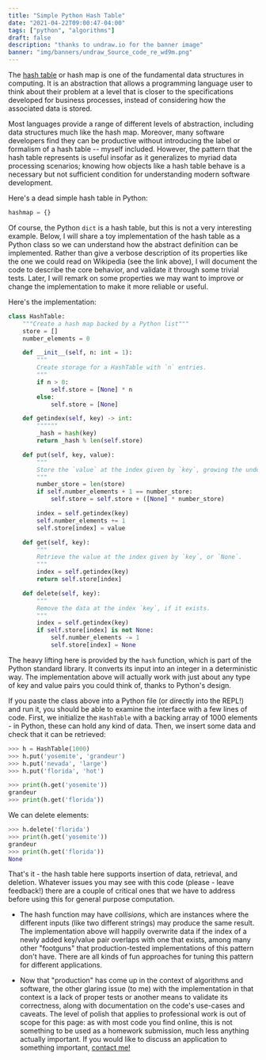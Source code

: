 ```yaml
---
title: "Simple Python Hash Table"
date: "2021-04-22T09:00:47-04:00"
tags: ["python", "algorithms"]
draft: false
description: "thanks to undraw.io for the banner image"
banner: "img/banners/undraw_Source_code_re_wd9m.png"
---
```


The [hash table](https://en.wikipedia.org/wiki/Hash_table) or hash map is one of the fundamental data structures in computing.
It is an abstraction that allows a programming language user to think about
their problem at a level that is closer to the specifications developed for
business processes, instead of considering how the associated data is stored.
<!--more-->

Most languages provide a range of different levels of abstraction, including data structures much like the hash map.
Moreover, many software developers find they can be productive without introducing the label or formalism of a hash table -- myself included.
However, the pattern that the hash table represents is useful insofar as it generalizes to myriad data processing scenarios; knowing how objects like a hash table behave is a necessary but not sufficient condition for understanding modern software development.

Here's a dead simple hash table in Python:

```python
hashmap = {}
```

Of course, the Python `dict` is a hash table, but this is not a very interesting example.
Below, I will share a toy implementation of the hash table as a Python class so we can understand how the abstract definition can be implemented.
Rather than give a verbose description of its properties like the one we could read on Wikipedia (see the link above), I will document the code to describe the core behavior, and validate it through some trivial tests.
Later, I will remark on some properties we may want to improve or change the implementation to make it more reliable or useful.

Here's the implementation:
```python
class HashTable:
    """Create a hash map backed by a Python list"""
    store = []
    number_elements = 0

    def __init__(self, n: int = 1):
        """
        Create storage for a HashTable with `n` entries.
        """
        if n > 0:
            self.store = [None] * n
        else:
            self.store = [None]

    def getindex(self, key) -> int:
        """"""
        _hash = hash(key)
        return _hash % len(self.store)

    def put(self, key, value):
        """
        Store the `value` at the index given by `key`, growing the underlying storage if necessary.
        """
        number_store = len(store)
        if self.number_elements + 1 == number_store:
            self.store = self.store + ([None] * number_store)

        index = self.getindex(key)
        self.number_elements += 1
        self.store[index] = value

    def get(self, key):
        """
        Retrieve the value at the index given by `key`, or `None`.
        """
        index = self.getindex(key)
        return self.store[index]

    def delete(self, key):
        """
        Remove the data at the index `key`, if it exists.
        """
        index = self.getindex(key)
        if self.store[index] is not None:
            self.number_elements -= 1
            self.store[index] = None
```
The heavy lifting here is provided by the `hash` function, which is part of the Python standard library.
It converts its input into an integer in a deterministic way.
The implementation above will actually work with just about any type of key and value pairs you could think of, thanks to Python's design.

If you paste the class above into a Python file (or directly into the REPL!) and run it, you should be able to examine the interface with a few lines of code.
First, we initialize the `HashTable` with a backing array of 1000 elements - in Python, these can hold any kind of data.
Then, we insert some data and check that it can be retrieved:

```python
>>> h = HashTable(1000)
>>> h.put('yosemite', 'grandeur')
>>> h.put('nevada', 'large')
>>> h.put('florida', 'hot')

>>> print(h.get('yosemite'))
grandeur
>>> print(h.get('florida'))
```

We can delete elements:
```python
>>> h.delete('florida')
>>> print(h.get('yosemite'))
grandeur
>>> print(h.get('florida'))
None
```
That's it - the hash table here supports insertion of data, retrieval, and deletion. Whatever issues you may see with this code (please - leave feedback!) there are a couple of critical ones that we have to address before using this for general purpose computation.

- The hash function may have _collisions_, which are instances where the different inputs (like two different strings) may produce the same result. The implementation above will happily overwrite data if the index of a newly added key/value pair overlaps with one that exists, among many other "footguns" that production-tested implementations of this pattern don't have. There are all kinds of fun approaches for tuning this pattern for different applications.

- Now that "production" has come up in the context of algorithms and software, the other glaring issue (to me) with the implementation in that context is a lack of proper tests or another means to validate its correctness, along with documentation on the code's use-cases and caveats. The level of polish that applies to professional work is out of scope for this page: as with most code you find online, this is not something to be used as a homework submission, much less anything actually important. If you would like to discuss an application to something important, [contact me!](/contact)
